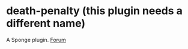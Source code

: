 # death-penalty (this plugin needs a different name)
A Sponge plugin.
[Forum](https://forums.spongepowered.org/t/deathpenalty-prevent-suicide/13191)
